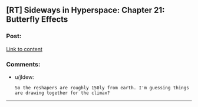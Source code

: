 ## [RT] Sideways in Hyperspace: Chapter 21: Butterfly Effects

### Post:

[Link to content](https://sidewaysfiction.wordpress.com/2017/04/09/butterfly-effects/)

### Comments:

- u/jldew:
  ```
  So the reshapers are roughly 150ly from earth. I'm guessing things are drawing together for the climax?
  ```

---

